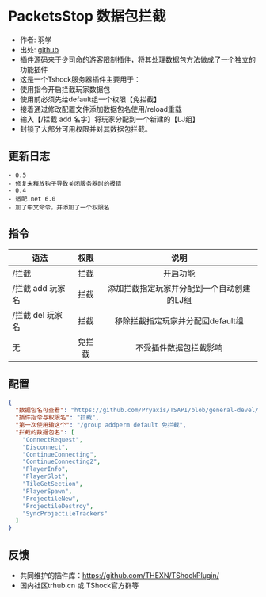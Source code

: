 # PacketsStop 数据包拦截

- 作者: 羽学
- 出处: [github](https://github.com/1242509682/PacketsStop/)
- 插件源码来于少司命的游客限制插件，将其处理数据包方法做成了一个独立的功能插件
- 这是一个Tshock服务器插件主要用于： 
- 使用指令开启拦截玩家数据包  
- 使用前必须先给default组一个权限【免拦截】  
- 接着通过修改配置文件添加数据包名使用/reload重载  
- 输入【/拦截 add 名字】将玩家分配到一个新建的【LJ组】  
- 封锁了大部分可用权限并对其数据包拦截。  
## 更新日志

```
- 0.5
- 修复未释放钩子导致关闭服务器时的报错
- 0.4
- 适配.net 6.0
- 加了中文命令，并添加了一个权限名
```
## 指令

| 语法           |        权限         |   说明   |
| -------------- | :-----------------: | :------: |
| /拦截 | 拦截   | 开启功能 |
| /拦截 add 玩家名 | 拦截    |添加拦截指定玩家并分配到一个自动创建的LJ组|
| /拦截 del 玩家名 | 拦截    |移除拦截指定玩家并分配回default组|
| 无 | 免拦截   | 不受插件数据包拦截影响 |

## 配置

```json
{
  "数据包名可查看": "https://github.com/Pryaxis/TSAPI/blob/general-devel/TerrariaServerAPI/TerrariaApi.Server/PacketTypes.cs",
  "插件指令与权限名": "拦截",
  "第一次使用输这个": "/group addperm default 免拦截",
  "拦截的数据包名": [
    "ConnectRequest",
    "Disconnect",
    "ContinueConnecting",
    "ContinueConnecting2",
    "PlayerInfo",
    "PlayerSlot",
    "TileGetSection",
    "PlayerSpawn",
    "ProjectileNew",
    "ProjectileDestroy",
    "SyncProjectileTrackers"
  ]
}
```
## 反馈
- 共同维护的插件库：https://github.com/THEXN/TShockPlugin/
- 国内社区trhub.cn 或 TShock官方群等